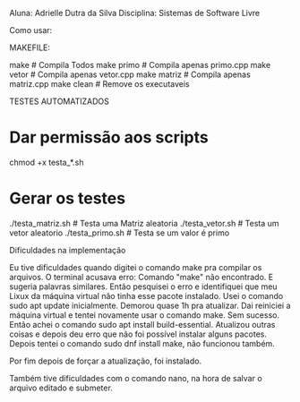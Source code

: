Aluna: Adrielle Dutra da Silva
Disciplina: Sistemas de Software Livre


Como usar:

MAKEFILE:

make # Compila Todos
make primo # Compila apenas primo.cpp
make vetor # Compila apenas vetor.cpp
make matriz # Compila apenas matriz.cpp
make clean # Remove os executaveis

TESTES AUTOMATIZADOS

# Dar permissão aos scripts
chmod +x testa_*.sh

# Gerar os testes
./testa_matriz.sh # Testa uma Matriz aleatoria
./testa_vetor.sh # Testa um vetor aleatorio
./testa_primo.sh # Testa se um valor é primo

Dificuldades na implementação


Eu tive dificuldades quando digitei o comando make pra compilar os arquivos. O terminal acusava erro: Comando "make" não encontrado. E sugeria palavras similares. Então pesquisei o erro e identifiquei que meu Lixux da máquina virtual não tinha esse pacote instalado. 
Usei o comando sudo apt update inicialmente. Demorou quase 1h pra atualizar. Dai reiniciei a máquina virtual e tentei novamente usar o comando make. Sem sucesso.
Então achei o comando sudo apt install build-essential. Atualizou outras coisas e depois deu erro que não foi possível instalar alguns pacotes.
Depois tentei o comando sudo dnf install make, não funcionou também.

Por fim depois de forçar a atualização, foi instalado. 

Também tive dificuldades com o comando nano, na hora de salvar o arquivo editado e submeter.
